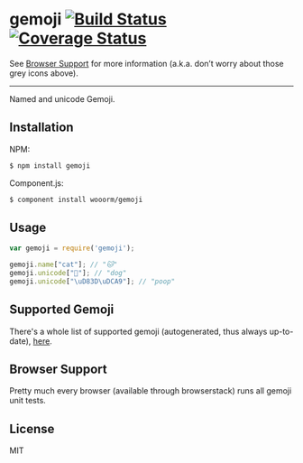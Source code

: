 # gemoji [![Build Status](https://travis-ci.org/wooorm/gemoji.svg?branch=master)](https://travis-ci.org/wooorm/gemoji) [![Coverage Status](https://img.shields.io/coveralls/wooorm/gemoji.svg)](https://coveralls.io/r/wooorm/gemoji?branch=master)

See [Browser Support](#browser-support) for more information (a.k.a. don’t worry about those grey icons above).

---

Named and unicode Gemoji.

## Installation

NPM:
```sh
$ npm install gemoji
```

Component.js:
```sh
$ component install wooorm/gemoji
```

## Usage

```js
var gemoji = require('gemoji');

gemoji.name["cat"]; // "🐱"
gemoji.unicode["🐶"]; // "dog"
gemoji.unicode["\uD83D\uDCA9"]; // "poop"
```

## Supported Gemoji
There's a whole list of supported gemoji (autogenerated, thus always up-to-date), [here](Supported-Gemoji.md).

## Browser Support
Pretty much every browser (available through browserstack) runs all gemoji unit tests.

## License

  MIT
